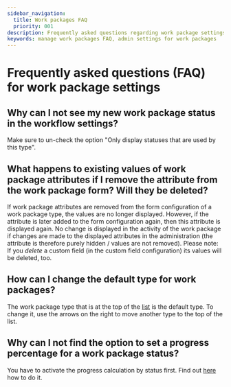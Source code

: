 ```yaml
---
sidebar_navigation:
  title: Work packages FAQ
  priority: 001
description: Frequently asked questions regarding work package settings in the administration
keywords: manage work packages FAQ, admin settings for work packages
---
```


# Frequently asked questions (FAQ) for work package settings

## Why can I not see my new work package status in the workflow settings?

Make sure to un-check the option "Only display statuses that are used by this type".

## What happens to existing values of work package attributes if I remove the attribute from the work package form? Will they be deleted?

If work package attributes are removed from the form configuration of a work package type, the values are no longer displayed. However, if the attribute is later added to the form configuration again, then this attribute is displayed again. No change is displayed in the activity of the work package if changes are made to the displayed attributes in the administration (the attribute is therefore purely hidden / values are not removed).
Please note: If you *delete* a custom field (in the custom field configuration) its values will be deleted, too.

## How can I change the default type for work packages?

The work package type that is at the top of the [list](../work-package-types) is the default type. To change it, use the arrows on the right to move another type to the top of the list.

## Why can I not find the option to set a progress percentage for a work package status?

You have to activate the progress calculation by status first. Find out [here](../work-package-settings) how to do it.

